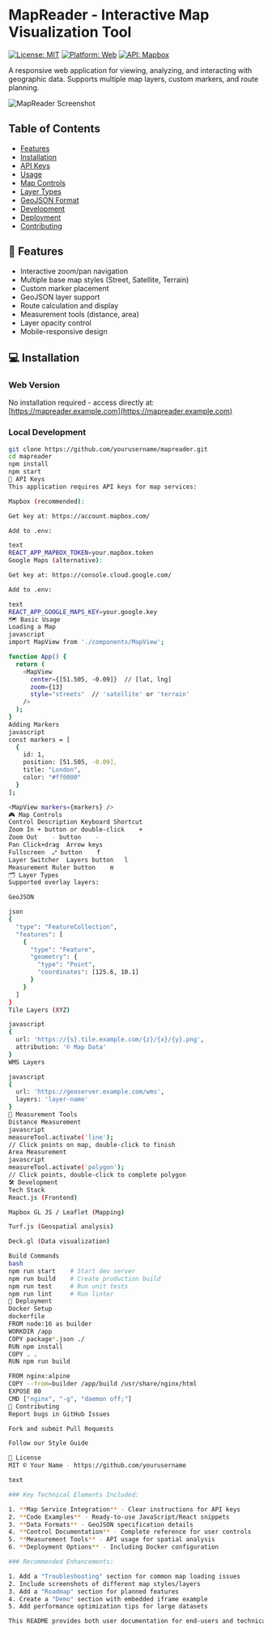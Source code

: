 # MapReader - Interactive Map Visualization Tool

[![License: MIT](https://img.shields.io/badge/License-MIT-green.svg)](LICENSE)
[![Platform: Web](https://img.shields.io/badge/Platform-Web-blue.svg)]()
[![API: Mapbox](https://img.shields.io/badge/API-Mapbox-orange.svg)](https://docs.mapbox.com/)

A responsive web application for viewing, analyzing, and interacting with geographic data. Supports multiple map layers, custom markers, and route planning.

![MapReader Screenshot](./screenshot.png)

## Table of Contents
- [Features](#features)
- [Installation](#installation)
- [API Keys](#api-keys)
- [Usage](#usage)
- [Map Controls](#map-controls)
- [Layer Types](#layer-types)
- [GeoJSON Format](#geojson-format)
- [Development](#development)
- [Deployment](#deployment)
- [Contributing](#contributing)

## 🌟 Features
- Interactive zoom/pan navigation
- Multiple base map styles (Street, Satellite, Terrain)
- Custom marker placement
- GeoJSON layer support
- Route calculation and display
- Measurement tools (distance, area)
- Layer opacity control
- Mobile-responsive design

## 💻 Installation

### Web Version
No installation required - access directly at:
[https://mapreader.example.com](https://mapreader.example.com)

### Local Development
```bash
git clone https://github.com/yourusername/mapreader.git
cd mapreader
npm install
npm start
🔑 API Keys
This application requires API keys for map services:

Mapbox (recommended):

Get key at: https://account.mapbox.com/

Add to .env:

text
REACT_APP_MAPBOX_TOKEN=your.mapbox.token
Google Maps (alternative):

Get key at: https://console.cloud.google.com/

Add to .env:

text
REACT_APP_GOOGLE_MAPS_KEY=your.google.key
🗺️ Basic Usage
Loading a Map
javascript
import MapView from './components/MapView';

function App() {
  return (
    <MapView
      center={[51.505, -0.09]}  // [lat, lng]
      zoom={13}
      style="streets"  // 'satellite' or 'terrain'
    />
  );
}
Adding Markers
javascript
const markers = [
  {
    id: 1,
    position: [51.505, -0.09],
    title: "London",
    color: "#ff0000"
  }
];

<MapView markers={markers} />
🎮 Map Controls
Control	Description	Keyboard Shortcut
Zoom In	+ button or double-click	+
Zoom Out	- button	-
Pan	Click+drag	Arrow keys
Fullscreen	⤢ button	f
Layer Switcher	Layers button	l
Measurement	Ruler button	m
🗂️ Layer Types
Supported overlay layers:

GeoJSON

json
{
  "type": "FeatureCollection",
  "features": [
    {
      "type": "Feature",
      "geometry": {
        "type": "Point",
        "coordinates": [125.6, 10.1]
      }
    }
  ]
}
Tile Layers (XYZ)

javascript
{
  url: 'https://{s}.tile.example.com/{z}/{x}/{y}.png',
  attribution: '© Map Data'
}
WMS Layers

javascript
{
  url: 'https://geoserver.example.com/wms',
  layers: 'layer-name'
}
📐 Measurement Tools
Distance Measurement
javascript
measureTool.activate('line');
// Click points on map, double-click to finish
Area Measurement
javascript
measureTool.activate('polygon');
// Click points, double-click to complete polygon
🛠️ Development
Tech Stack
React.js (Frontend)

Mapbox GL JS / Leaflet (Mapping)

Turf.js (Geospatial analysis)

Deck.gl (Data visualization)

Build Commands
bash
npm run start    # Start dev server
npm run build    # Create production build
npm run test     # Run unit tests
npm run lint     # Run linter
🚀 Deployment
Docker Setup
dockerfile
FROM node:16 as builder
WORKDIR /app
COPY package*.json ./
RUN npm install
COPY . .
RUN npm run build

FROM nginx:alpine
COPY --from=builder /app/build /usr/share/nginx/html
EXPOSE 80
CMD ["nginx", "-g", "daemon off;"]
🤝 Contributing
Report bugs in GitHub Issues

Fork and submit Pull Requests

Follow our Style Guide

📄 License
MIT © Your Name - https://github.com/yourusername

text

### Key Technical Elements Included:

1. **Map Service Integration** - Clear instructions for API keys
2. **Code Examples** - Ready-to-use JavaScript/React snippets
3. **Data Formats** - GeoJSON specification details
4. **Control Documentation** - Complete reference for user controls
5. **Measurement Tools** - API usage for spatial analysis
6. **Deployment Options** - Including Docker configuration

### Recommended Enhancements:

1. Add a "Troubleshooting" section for common map loading issues
2. Include screenshots of different map styles/layers
3. Add a "Roadmap" section for planned features
4. Create a "Demo" section with embedded iframe example
5. Add performance optimization tips for large datasets

This README provides both user documentation for end-users and technical details for developers extending the application. Technical_writting
